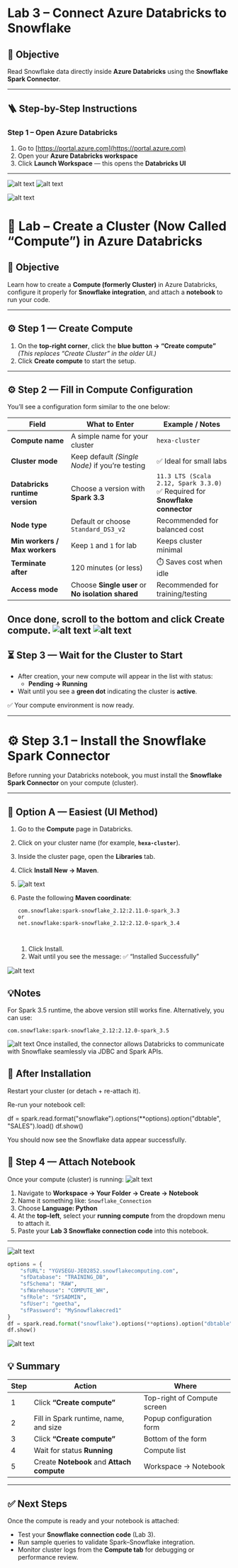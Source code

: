 # Lab 3 – Connect Azure Databricks to Snowflake

## 🎯 Objective  
Read Snowflake data directly inside **Azure Databricks** using the **Snowflake Spark Connector**.

---

## 🪜 Step-by-Step Instructions

### Step 1 – Open Azure Databricks
1. Go to [https://portal.azure.com](https://portal.azure.com)
2. Open your **Azure Databricks workspace**
3. Click **Launch Workspace** — this opens the **Databricks UI**

---
![alt text](image.png)
![alt text](image-1.png)

![alt text](image-2.png)

# 🚀 Lab – Create a Cluster (Now Called “Compute”) in Azure Databricks

## 🎯 Objective
Learn how to create a **Compute (formerly Cluster)** in Azure Databricks, configure it properly for **Snowflake integration**, and attach a **notebook** to run your code.

---

## ⚙️ Step 1 — Create Compute

1. On the **top-right corner**, click the **blue button → “Create compute”**  
   *(This replaces “Create Cluster” in the older UI.)*
2. Click **Create compute** to start the setup.

---

## ⚙️ Step 2 — Fill in Compute Configuration

You’ll see a configuration form similar to the one below:

| **Field** | **What to Enter** | **Example / Notes** |
|------------|------------------|---------------------|
| **Compute name** | A simple name for your cluster | `hexa-cluster` |
| **Cluster mode** | Keep default *(Single Node)* if you’re testing | ✅ Ideal for small labs |
| **Databricks runtime version** | Choose a version with **Spark 3.3** | `11.3 LTS (Scala 2.12, Spark 3.3.0)`<br>✅ Required for **Snowflake connector** |
| **Node type** | Default or choose `Standard_DS3_v2` | Recommended for balanced cost |
| **Min workers / Max workers** | Keep `1` and `1` for lab | Keeps cluster minimal |
| **Terminate after** | 120 minutes (or less) | ⏱️ Saves cost when idle |
| **Access mode** | Choose **Single user** or **No isolation shared** | Recommended for training/testing |

Once done, scroll to the bottom and click **Create compute**.
![alt text](image-3.png)
![alt text](image-4.png)
---

## ⏳ Step 3 — Wait for the Cluster to Start

- After creation, your new compute will appear in the list with status:
  - **Pending → Running**
- Wait until you see a **green dot** indicating the cluster is **active**.

✅ Your compute environment is now ready.

---
# ⚙️ Step 3.1 – Install the Snowflake Spark Connector

Before running your Databricks notebook, you must install the **Snowflake Spark Connector** on your compute (cluster).

---

## 🧩 Option A — Easiest (UI Method)

1. Go to the **Compute** page in Databricks.
2. Click on your cluster name (for example, **`hexa-cluster`**).
3. Inside the cluster page, open the **Libraries** tab.
4. Click **Install New → Maven**.
5. ![alt text](image-7.png)
6. Paste the following **Maven coordinate**:

   ```text
   com.snowflake:spark-snowflake_2.12:2.11.0-spark_3.3
   or 
   net.snowflake:spark-snowflake_2.12:2.12.0-spark_3.4

   

   ```
   1. Click Install.
   2. Wait until you see the message:
✅ “Installed Successfully”


![alt text](image-9.png)
## 💡Notes

For Spark 3.5 runtime, the above version still works fine.
Alternatively, you can use:
```text
com.snowflake:spark-snowflake_2.12:2.12.0-spark_3.5
```
![alt text](image-8.png)
Once installed, the connector allows Databricks to communicate with Snowflake seamlessly via JDBC and Spark APIs.

## 🚀 After Installation

Restart your cluster (or detach + re-attach it).

Re-run your notebook cell:

df = spark.read.format("snowflake").options(**options).option("dbtable", "SALES").load()
df.show()


You should now see the Snowflake data appear successfully.
## 🧠 Step 4 — Attach Notebook

Once your compute (cluster) is running:
![alt text](image-5.png)
1. Navigate to **Workspace → Your Folder → Create → Notebook**  
2. Name it something like: `Snowflake_Connection`
3. Choose **Language: Python**
4. At the **top-left**, select your **running compute** from the dropdown menu to attach it.
5. Paste your **Lab 3 Snowflake connection code** into this notebook.

---
![alt text](image-6.png)

```python
options = {
    "sfURL": "YGVSEGU-JE02852.snowflakecomputing.com",
    "sfDatabase": "TRAINING_DB",
    "sfSchema": "RAW",
    "sfWarehouse": "COMPUTE_WH",
    "sfRole": "SYSADMIN",
    "sfUser": "geetha",
    "sfPassword": "MySnowflakecred1"
}
df = spark.read.format("snowflake").options(**options).option("dbtable", "SALES").load()
df.show()
```
![alt text](image-10.png)
## 💡 Summary

| **Step** | **Action** | **Where** |
|-----------|-------------|------------|
| 1 | Click **“Create compute”** | Top-right of Compute screen |
| 2 | Fill in Spark runtime, name, and size | Popup configuration form |
| 3 | Click **“Create compute”** | Bottom of the form |
| 4 | Wait for status **Running** | Compute list |
| 5 | Create **Notebook** and **Attach compute** | Workspace → Notebook |

---

## ✅ Next Steps
Once the compute is ready and your notebook is attached:
- Test your **Snowflake connection code** (Lab 3).
- Run sample queries to validate Spark–Snowflake integration.
- Monitor cluster logs from the **Compute tab** for debugging or performance review.
